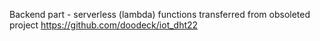 Backend part - serverless (lambda) functions transferred from obsoleted project
https://github.com/doodeck/iot_dht22
